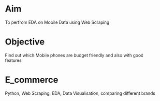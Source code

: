 # Aim
To perfrom EDA on Mobile Data using Web Scraping
# Objective
Find out which Mobile phones are budget friendly and also with good features
# E_commerce
Python,
Web Scraping,
EDA,
Data Visualisation,
comparing different brands
